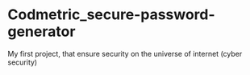 # Codmetric_secure-password-generator
My first project, that ensure security on the universe of internet (cyber security)
